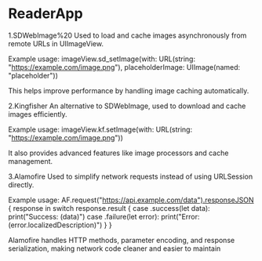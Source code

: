 # ReaderApp

1.SDWebImage%20
Used to load and cache images asynchronously from remote URLs in UIImageView.

Example usage:
imageView.sd_setImage(with: URL(string: "https://example.com/image.png"), placeholderImage: UIImage(named: "placeholder"))

This helps improve performance by handling image caching automatically.

2.Kingfisher
An alternative to SDWebImage, used to download and cache images efficiently.

Example usage:
imageView.kf.setImage(with: URL(string: "https://example.com/image.png"))

It also provides advanced features like image processors and cache management.

3.Alamofire
Used to simplify network requests instead of using URLSession directly.

Example usage:
AF.request("https://api.example.com/data").responseJSON { response in
    switch response.result {
    case .success(let data):
        print("Success: \(data)")
    case .failure(let error):
        print("Error: \(error.localizedDescription)")
    }
}

Alamofire handles HTTP methods, parameter encoding, and response serialization, making network code cleaner and easier to maintain
